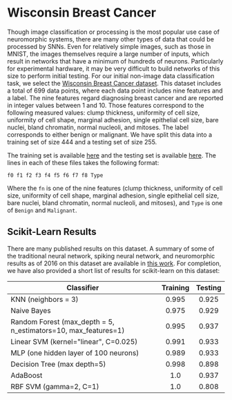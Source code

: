# Wisconsin Breast Cancer

 Though image classification or processing is the most popular use case of neuromorphic systems, there are many other types of data that could be processed by SNNs.  Even for relatively simple images, such as those in MNIST, the images themselves require a large number of inputs, which result in networks that have a minimum of hundreds of neurons.  Particularly for experimental hardware, it may be very difficult to build networks of this size to perform initial testing.  For our initial non-image data classification task, we select the [Wisconsin Breast Cancer dataset](https://archive.ics.uci.edu/ml/datasets/Breast+Cancer+Wisconsin+\%28Original\%29). This dataset includes a total of 699 data points, where each data point includes nine features and a label.  The nine features regard diagnosing breast cancer and are reported in integer values between 1 and 10.  Those features correspond to the following measured values: clump thickness, uniformity of cell size, uniformity of cell shape, marginal adhesion, single epithelial cell size, bare nuclei, bland chromatin, normal nucleoli, and mitoses.  The label corresponds to either benign or malignant.  We have split this data into a training set of size 444 and a testing set of size 255.

The training set is available [here](https://github.com/schumancd/neuromorphic-benchmarks/blob/master/wbc/training_wbc.txt) and the testing set is available [here](https://github.com/schumancd/neuromorphic-benchmarks/blob/master/wbc/testing_wbc.txt). The lines in each of these files takes the following format:

`f0 f1 f2 f3 f4 f5 f6 f7 f8 Type`

Where the `fn` is one of the nine features (clump thickness, uniformity of cell size, uniformity of cell shape, marginal adhesion, single epithelial cell size, bare nuclei, bland chromatin, normal nucleoli, and mitoses), and `Type` is one of `Benign` and `Malignant`.

## Scikit-Learn Results

There are many published results on this dataset.  A summary of some of the traditional neural network, spiking neural network, and neuromorphic results as of 2016 on this dataset are available in [this work](http://neuromorphic.eecs.utk.edu/publications/2016-07-01-an-evolutionary-optimization-framework-for-neural-networks-and-neuromorphic-architectures/).  For completion, we have also provided a short list of results for scikit-learn on this dataset:


| Classifier | Training | Testing |
| --- | :---: | :---: |
| KNN (neighbors = 3) | 0.995 | 0.925 |
| Naive Bayes | 0.975 | 0.929 |
| Random Forest (max_depth = 5, n_estimators=10, max_features=1) | 0.995 | 0.937 | 
| Linear SVM (kernel="linear", C=0.025) | 0.991 | 0.933 |
| MLP (one hidden layer of 100 neurons) | 0.989 | 0.933 | 
| Decision Tree (max depth=5) | 0.998 | 0.898 |
| AdaBoost | 1.0 | 0.937 | 
| RBF SVM (gamma=2, C=1) | 1.0 | 0.808 |
